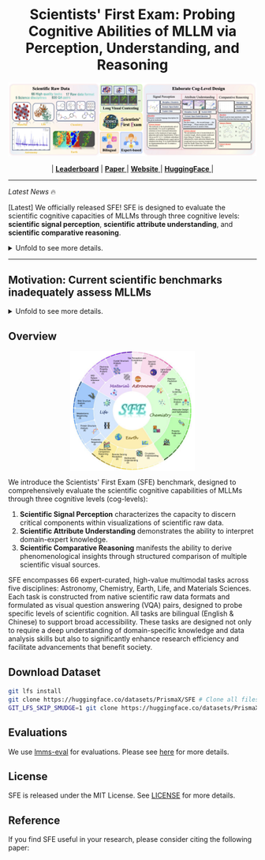 # <center>Scientists' First Exam: Probing Cognitive Abilities of MLLM via Perception, Understanding, and Reasoning</center>

<p align="center">
  <picture>
    <source media="(prefers-color-scheme: dark)" srcset="assets/sfe_title.png">
    <img alt="SFE" src="assets/sfe_title.png"%>
  </picture>
</p>

<p align="center">
| <a href="https://prismax.opencompass.org.cn/leaderboard"><b>Leaderboard</b></a> | <a href="https://arxiv.org/abs/2506.10521"><b>Paper</b> </a> | <a href="https://prismax.opencompass.org.cn/"><b>Website</b> </a> | <a href="https://huggingface.co/datasets/PrismaX/SFE"><b>HuggingFace</b> </a> |
</p>


---

*Latest News* 🔥

[Latest] We officially released SFE! SFE is designed to evaluate the scientific cognitive capacities of MLLMs through three cognitive levels: **scientific signal perception**, **scientific attribute understanding**, and **scientific comparative reasoning**.

<details>
<summary>Unfold to see more details.</summary>
<br>

- [2025/06] We officially released SFE! SFE is designed to evaluate the scientific cognitive capacities of MLLMs through three cognitive levels: **scientific signal perception**, **scientific attribute understanding**, and **scientific comparative reasoning**.

</details>

---

## Motivation: Current scientific benchmarks inadequately assess MLLMs

<details>
<summary>Unfold to see more details.</summary>
<br>
Scientific discoveries increasingly rely on complex multimodal reasoning based on information-intensive scientific data and domain-specific expertise. Empowered by expert-level scientific benchmarks, scientific Multimodal Large Language Models (MLLMs) hold the potential to significantly enhance this discovery process in realistic workflows. However, current scientific benchmarks mostly focus on evaluating the knowledge understanding capabilities of MLLMs, leading to an inadequate assessment of their perception and reasoning abilities. To address this gap, we present the Scientists’ First Exam (SFE) benchmark, designed to evaluate the scientific cognitive capacities of MLLMs through three interconnected levels: **scientific signal perception**, **scientific attribute understanding**, **scientific comparative reasoning**. Specifically, SFE comprises 830 expert-verified VQA pairs across three question types, spanning 66 multimodal tasks across five high-value disciplines. Extensive experiments reveal that current **state-of-the-art** GPT-o3 and InternVL-3 achieve only 34.08% and 26.52% on SFE, highlighting significant room for MLLMs to improve in scientific realms. We hope the insights obtained in SFE will facilitate further developments in AI-enhanced scientific discoveries.

</details>

## Overview

<p align="center">
  <img src="./assets/sfe_distribution.png" alt="The structure of SFE includes 5 disciplines, 18 scientific directions, and 66 tasks." style="display: block; margin: auto; max-width: 50%;">
</p>

We introduce the Scientists' First Exam (SFE) benchmark, designed to comprehensively evaluate the scientific cognitive capabilities of MLLMs through three cognitive levels (cog-levels):

1. **Scientific Signal Perception** characterizes the capacity to discern critical components within visualizations of scientific raw data.
2. **Scientific Attribute Understanding** demonstrates the ability to interpret domain-expert knowledge.
3. **Scientific Comparative Reasoning** manifests the ability to derive phenomenological insights through structured comparison of multiple scientific visual sources. 

SFE encompasses 66 expert-curated, high-value multimodal tasks across five disciplines: Astronomy, Chemistry, Earth, Life, and Materials Sciences. 
Each task is constructed from native scientific raw data formats and formulated as visual question answering (VQA) pairs, designed to probe specific levels of scientific cognition. 
All tasks are bilingual (English \& Chinese) to support broad accessibility.
These tasks are designed not only to require a deep understanding of domain-specific knowledge and data analysis skills but also to significantly enhance research efficiency and facilitate advancements that benefit society.

## Download Dataset

 ```bash
git lfs install
git clone https://huggingface.co/datasets/PrismaX/SFE # Clone all files, including raw data
GIT_LFS_SKIP_SMUDGE=1 git clone https://huggingface.co/datasets/PrismaX/SFE # If you want to clone without large files - just their pointers
```

## Evaluations

We use [lmms-eval](https://github.com/EvolvingLMMs-Lab/lmms-eval) for evaluations. Please see [here](./evaluations/README.md) for more details.


## License

SFE is released under the MIT License. See [LICENSE](./LICENSE) for more details.


## Reference

If you find SFE useful in your research, please consider citing the following paper:

```bibtex
```